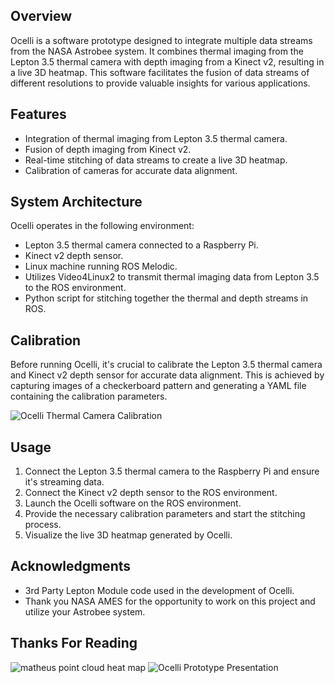 ## Overview
Ocelli is a software prototype designed to integrate multiple data streams from the NASA Astrobee system. It combines thermal imaging from the Lepton 3.5 thermal camera with depth imaging from a Kinect v2, resulting in a live 3D heatmap. This software facilitates the fusion of data streams of different resolutions to provide valuable insights for various applications.

## Features
- Integration of thermal imaging from Lepton 3.5 thermal camera.
- Fusion of depth imaging from Kinect v2.
- Real-time stitching of data streams to create a live 3D heatmap.
- Calibration of cameras for accurate data alignment.

## System Architecture
Ocelli operates in the following environment:
- Lepton 3.5 thermal camera connected to a Raspberry Pi.
- Kinect v2 depth sensor.
- Linux machine running ROS Melodic.
- Utilizes Video4Linux2 to transmit thermal imaging data from Lepton 3.5 to the ROS environment.
- Python script for stitching together the thermal and depth streams in ROS.

## Calibration
Before running Ocelli, it's crucial to calibrate the Lepton 3.5 thermal camera and Kinect v2 depth sensor for accurate data alignment. This is achieved by capturing images of a checkerboard pattern and generating a YAML file containing the calibration parameters.

![Ocelli Thermal Camera Calibration](https://github.com/JORDAN-DIAZ-ENG/Astrobee-Ocelli/assets/30423497/12484175-85b4-48d2-810c-591e0dd4a252)

## Usage
1. Connect the Lepton 3.5 thermal camera to the Raspberry Pi and ensure it's streaming data.
2. Connect the Kinect v2 depth sensor to the ROS environment.
3. Launch the Ocelli software on the ROS environment.
4. Provide the necessary calibration parameters and start the stitching process.
5. Visualize the live 3D heatmap generated by Ocelli.

## Acknowledgments
- 3rd Party Lepton Module code used in the development of Ocelli.
- Thank you NASA AMES for the opportunity to work on this project and utilize your Astrobee system.

## Thanks For Reading
![matheus point cloud heat map](https://github.com/JORDAN-DIAZ-ENG/Astrobee-Ocelli/assets/30423497/370c46bb-f8ec-4550-ba90-c5e43d3f6b21)
![Ocelli Prototype Presentation](https://github.com/JORDAN-DIAZ-ENG/Astrobee-Ocelli/assets/30423497/c3d72392-567f-40b1-b66f-ab47070d80cd)

